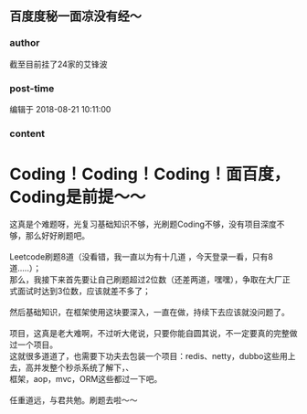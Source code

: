 ## 百度度秘一面凉没有经～
### author 
截至目前挂了24家的艾锋波
### post-time 

编辑于  2018-08-21 10:11:00
### content 
<div class="post-topic-des nc-post-content">
 <h1>
  Coding！Coding！Coding！面百度，Coding是前提～～
 </h1>
 <div>
  这真是个难题呀，光复习基础知识不够，光刷题Coding不够，没有项目深度不够，那么好好刷题吧。
 </div>
 <div>
  <br/>
 </div>
 <div>
  Leetcode刷题8道（没看错，我一直以为有十几道 ，今天登录一看，只有8道.....）；
 </div>
 <div>
  那么，我接下来首先要让自己刷题超过2位数（还差两道，嘿嘿），争取在大厂正式面试时达到3位数，应该就差不多了；
 </div>
 <div>
  <br/>
 </div>
 <div>
  然后基础知识，在框架使用这块要深入，一直在做，持续下去应该就没问题了。
 </div>
 <div>
  <br/>
 </div>
 <div>
  项目，这真是老大难啊，不过听大佬说，只要你能自圆其说，不一定要真的完整做过一个项目。
 </div>
 <div>
  这就很多道道了，也需要下功夫去包装一个项目：redis、netty，dubbo这些用上去，高并发整个秒杀系统了解下，、
 </div>
 <div>
  框架，aop，mvc，ORM这些都过一下吧。
 </div>
 <div>
  <br/>
 </div>
 <div>
  <span>
   任重道远，与君共勉。刷题去啦～～
  </span>
  <br/>
 </div>
</div>
